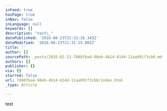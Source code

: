 ```yaml
---
inFeed: true
hasPage: true
inNav: false
inLanguage: null
keywords: []
description: "test\_"
datePublished: '2016-08-23T21:31:26.343Z'
dateModified: '2016-08-23T21:31:25.802Z'
title: ''
author: []
sourcePath: _posts/2016-02-21-7888fba4-98eb-4b14-814d-11aa091f3cb0.md
authors: []
publisher: {}
via: {}
starred: false
url: 7888fba4-98eb-4b14-814d-11aa091f3cb0/index.html
_type: Article

---
```

test